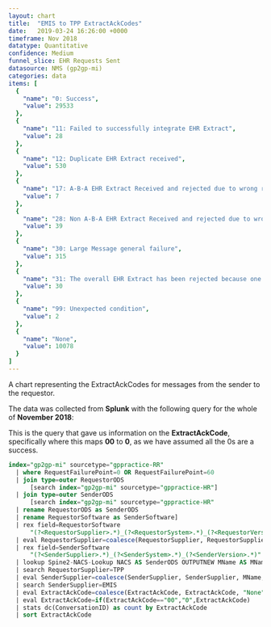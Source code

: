 ```yaml
---
layout: chart
title:  "EMIS to TPP ExtractAckCodes"
date:   2019-03-24 16:26:00 +0000
timeframe: Nov 2018
datatype: Quantitative
confidence: Medium
funnel_slice: EHR Requests Sent
datasource: NMS (gp2gp-mi)
categories: data
items: [
  {
    "name": "0: Success",
    "value": 29533
  },
  {
    "name": "11: Failed to successfully integrate EHR Extract",
    "value": 28
  },
  {
    "name": "12: Duplicate EHR Extract received",
    "value": 530
  },
  {
    "name": "17: A-B-A EHR Extract Received and rejected due to wrong record or wrong patient",
    "value": 7
  },
  {
    "name": "28: Non A-B-A EHR Extract Received and rejected due to wrong record or wrong patient",
    "value": 39
  },
  {
    "name": "30: Large Message general failure",
    "value": 315
  },
  {
    "name": "31: The overall EHR Extract has been rejected because one or more attachments via Large Messages were not received",
    "value": 30
  },
  {
    "name": "99: Unexpected condition",
    "value": 2
  },
  {
    "name": "None",
    "value": 10078
  }
]
---
```

A chart representing the ExtractAckCodes for messages from the sender to the requestor.

The data was collected from **Splunk** with the following query for the whole of **November 2018**:

This is the query that gave us information on the **ExtractAckCode**, specifically where this maps **00** to **0**, as we have assumed all the 0s are a success.
```sql
index="gp2gp-mi" sourcetype="gppractice-RR"     
  | where RequestFailurePoint=0 OR RequestFailurePoint=60      
  | join type=outer RequestorODS
      [search index="gp2gp-mi" sourcetype="gppractice-HR"]      
  | join type=outer SenderODS          
      [search index="gp2gp-mi" sourcetype="gppractice-HR"            
  | rename RequestorODS as SenderODS            
  | rename RequestorSoftware as SenderSoftware]     
  | rex field=RequestorSoftware        
      "(?<RequestorSupplier>.*)_(?<RequestorSystem>.*)_(?<RequestorVersion>.*)"     
  | eval RequestorSupplier=coalesce(RequestorSupplier, RequestorSupplier, "Unknown")     
  | rex field=SenderSoftware        
      "(?<SenderSupplier>.*)_(?<SenderSystem>.*)_(?<SenderVersion>.*)"     
  | lookup Spine2-NACS-Lookup NACS AS SenderODS OUTPUTNEW MName AS MName     
  | search RequestorSupplier=TPP 
  | eval SenderSupplier=coalesce(SenderSupplier, SenderSupplier, MName, MName, "Unknown")     
  | search SenderSupplier=EMIS 
  | eval ExtractAckCode=coalesce(ExtractAckCode, ExtractAckCode, "None")
  | eval ExtractAckCode=if(ExtractAckCode=="00","0",ExtractAckCode)
  | stats dc(ConversationID) as count by ExtractAckCode 
  | sort ExtractAckCode
```
